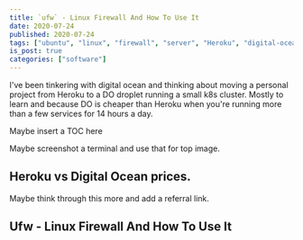 ```yaml
---
title: `ufw` - Linux Firewall And How To Use It
date: 2020-07-24
published: 2020-07-24
tags: ["ubuntu", "linux", "firewall", "server", "Heroku", "digital-ocean"]
is_post: true
categories: ["software"]
---
```

I've been tinkering with digital ocean and thinking about moving a personal project from Heroku to a DO droplet running a small k8s cluster. Mostly to learn and because DO is cheaper than Heroku when you're running more than a few services for 14 hours a day.

Maybe insert a TOC here

Maybe screenshot a terminal and use that for top image.
<!--more-->

## Heroku vs Digital Ocean prices.
Maybe think through this more and add a referral link.

## Ufw - Linux Firewall And How To Use It
